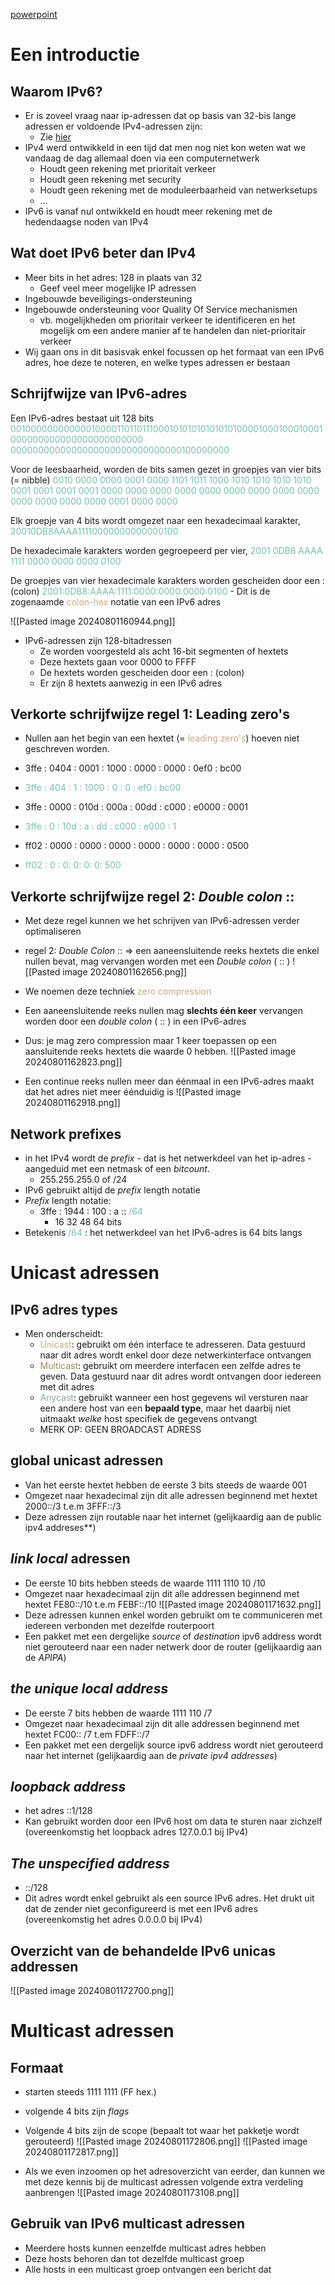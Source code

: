 [powerpoint](https://learning.ap.be/pluginfile.php/1957835/mod_resource/content/0/07%20-%20IPv6%20intro-compleet.pdf)

# Een introductie
## Waarom IPv6?
- Er is zoveel vraag naar ip-adressen dat op basis van 32-bis lange adressen er voldoende IPv4-adressen zijn:
	- Zie [hier](https://www.ripe.net/manage-ips-and-asns/ipv4/ipv4-run-out/)
- IPv4 werd ontwikkeld in een tijd dat men nog niet kon weten wat we vandaag de dag allemaal doen via een computernetwerk
	- Houdt geen rekening met prioritait verkeer
	- Houdt geen rekening met security
	- Houdt geen rekening met de moduleerbaarheid van netwerksetups
	- ...
- IPv6 is vanaf nul ontwikkeld en houdt meer rekening met de hedendaagse noden van IPv4

## Wat doet IPv6 beter dan IPv4
- Meer bits in het adres: 128 in plaats van 32
	- Geef veel meer mogelijke IP adressen
- Ingebouwde beveiligings-ondersteuning
- Ingebouwde ondersteuning voor Quality Of Service mechanismen
	- vb. mogelijkheden om prioritair verkeer te identificeren en het mogelijk om een andere manier af te handelen dan niet-prioritair verkeer
- Wij gaan ons in dit basisvak enkel focussen op het formaat van een IPv6 adres, hoe deze te noteren, en welke types adressen er bestaan


## Schrijfwijze van IPv6-adres
Een IPv6-adres bestaat uit 128 bits <span style="color:#78c0a8;">0010000000000001000011011011100010101010101010100001000100010001000000000000000000000000 0000000000000000000000000000000100000000</span>

Voor de leesbaarheid, worden de bits samen gezet in groepjes van vier bits (= nibble) <span style="color:#78c0a8;">0010 0000 0000 0001 0000 1101 1011 1000 1010 1010 1010 1010 0001 0001 0001 0001 0000 0000 0000 0000 0000 0000 0000 0000 0000 0000 0000 0000 0000 0001 0000 0000</span>

Elk groepje van 4 bits wordt omgezet naar een hexadecimaal karakter, <span style="color:#78c0a8;">20010DB8AAAA11110000000000000100</span>

De hexadecimale karakters worden gegroepeerd per vier, 
<span style="color:#78c0a8;">2001 0DB8 AAAA 1111 0000 0000 0000 0100</span>

De groepjes van vier hexadecimale karakters worden gescheiden door een : (colon)
<span style="color:#78c0a8;">2001:0DB8:AAAA:1111:0000:0000:0000:0100</span>
	- Dit is de zogenaamde <span style="color:#c8ab83;">colon-hex</span> notatie van een IPv6 adres

![[Pasted image 20240801160944.png]]

- IPv6-adressen zijn 128-bitadressen
	- Ze worden voorgesteld als acht 16-bit segmenten of hextets
	- Deze hextets gaan voor 0000 to FFFF
	- De hextets worden gescheiden door een : (colon)
	- Er zijn 8 hextets aanwezig in een IPv6 adres

## Verkorte schrijfwijze regel 1: Leading zero's
- Nullen aan het begin van een hextet (= <span style="color:#c8ab83;">leading zero's</span>) hoeven niet geschreven worden.

- 3ffe : 0404 : 0001 : 1000 : 0000 : 0000 : 0ef0 : bc00
- <span style="color:#78c0a8;">3ffe : 404 : 1 : 1000 : 0 : 0 : ef0 : bc00</span>

- 3ffe : 0000 : 010d : 000a : 00dd : c000 : e0000 : 0001
- <span style="color:#78c0a8;">3ffe : 0 : 10d : a : dd : c000 : e000 : 1</span>

- ff02 : 0000 : 0000 : 0000 : 0000 : 0000 : 0000 : 0500
- <span style="color:#78c0a8;">ff02 : 0 : 0: 0: 0: 0: 500</span>

## Verkorte schrijfwijze regel 2: *Double colon* ::
- Met deze regel kunnen we het schrijven van IPv6-adressen verder optimaliseren
- regel 2: *Double Colon* :: => een aaneensluitende reeks hextets die enkel nullen bevat, mag vervangen worden met een *Double colon* ( :: )
![[Pasted image 20240801162656.png]] 
- We noemen deze techniek <span style="color:#c8ab83;">zero compression</span>

- Een aaneensluitende reeks nullen mag **slechts één keer** vervangen worden door een *double colon* ( :: ) in een IPv6-adres
- Dus: je mag zero compression maar 1 keer toepassen op een aansluitende reeks hextets die waarde 0 hebben.
![[Pasted image 20240801162823.png]]

- Een continue reeks nullen meer dan éénmaal in een IPv6-adres maakt dat het adres niet meer éénduidig is
![[Pasted image 20240801162918.png]]

## Network prefixes
- in het IPv4 wordt de *prefix* - dat is het netwerkdeel van het ip-adres - aangeduid met een netmask of een *bitcount*.
	- 255.255.255.0 of /24
- IPv6 gebruikt altijd de *prefix* length notatie
- *Prefix* length notatie: 
	- 3ffe : 1944 : 100 : a :: <span style="color:#78c0a8;">/64</span>
		- 16 32 48 64 bits
- Betekenis <span style="color:#78c0a8;">/64</span> : het netwerkdeel van het IPv6-adres is 64 bits langs

# Unicast adressen
## IPv6 adres types
- Men onderscheidt:
	- <span style="color:#c8ab83;">Unicast</span>: gebruikt om één interface te adresseren. Data gestuurd naar dit adres wordt enkel door deze netwerkinterface ontvangen
	- <span style="color:#978d4f;">Multicast</span>: gebruikt om meerdere interfacen een zelfde adres te geven. Data gestuurd naar dit adres wordt ontvangen door iedereen met dit adres
	- <span style="color:#8ea998;">Anycast</span>: gebruikt wanneer een host gegevens wil versturen naar een andere host van een **bepaald type**, maar het daarbij niet uitmaakt *welke* host specifiek de gegevens ontvangt
	- MERK OP: GEEN BROADCAST ADRESS

## global unicast adressen
- Van het eerste hextet hebben de eerste 3 bits steeds de waarde 001
- Omgezet naar hexadecimal zijn dit alle adressen beginnend met hextet 2000::/3 t.e.m 3FFF::/3
- Deze adressen zijn routable naar het internet (gelijkaardig aan de public ipv4 addreses**)

## *link local* adressen
- De eerste 10 bits hebben steeds de waarde 1111 1110 10 /10
- Omgezet naar hexadecimaal zijn dit alle addressen beginnend met hextet FE80::/10 t.e.m FEBF::/10
![[Pasted image 20240801171632.png]]
- Deze adressen kunnen enkel worden gebruikt om te communiceren met iedereen verbonden met dezelfde routerpoort
- Een pakket met een dergelijke *source* of *destination* ipv6 address wordt niet gerouteerd naar een nader netwerk door de router (gelijkaardig aan de *APIPA*)

## *the unique local address*
- De eerste 7 bits hebben de waarde 1111 110 /7
- Omgezet naar hexadecimaal zijn dit alle addressen beginnend met hextet FC00:: /7 t.em FDFF::/7
- Een pakket met een dergelijk source ipv6 address wordt niet gerouteerd naar het internet (gelijkaardig aan de *private ipv4 addresses*)


## *loopback address*
- het adres ::1/128
- Kan gebruikt worden door een IPv6 host om data te sturen naar zichzelf (overeenkomstig het loopback adres 127.0.0.1 bij IPv4)

## *The unspecified address*
- ::/128
- Dit adres wordt enkel gebruikt als een source IPv6 adres. Het drukt uit dat de zender niet geconfigureerd is met een IPv6 adres (overeenkomstig het adres 0.0.0.0 bij IPv4)

## Overzicht van de behandelde IPv6 unicas addressen
![[Pasted image 20240801172700.png]]

# Multicast adressen
## Formaat
- starten steeds 1111 1111 (FF hex.)
- volgende 4 bits zijn *flags*
- Volgende 4 bits zijn de scope (bepaalt tot waar het pakketje wordt gerouteerd)
![[Pasted image 20240801172806.png]]
![[Pasted image 20240801172817.png]]

- Als we even inzoomen op het adresoverzicht van eerder, dan kunnen we met deze kennis bij de multicast adressen volgende extra verdeling aanbrengen
![[Pasted image 20240801173108.png]]

## Gebruik van IPv6 multicast adressen
- Meerdere hosts kunnen eenzelfde multicast adres hebben
- Deze hosts behoren dan tot dezelfde multicast groep
- Alle hosts in een multicast groep ontvangen een bericht dat 